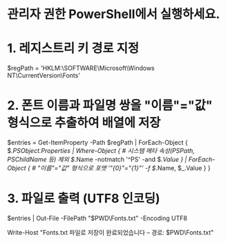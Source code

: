 # 관리자 권한 PowerShell에서 실행하세요.

# 1. 레지스트리 키 경로 지정
$regPath = 'HKLM:\SOFTWARE\Microsoft\Windows NT\CurrentVersion\Fonts'

# 2. 폰트 이름과 파일명 쌍을 "이름"="값" 형식으로 추출하여 배열에 저장
$entries = Get-ItemProperty -Path $regPath |
    ForEach-Object {
        $_.PSObject.Properties |
        Where-Object { 
            # 시스템 메타 속성(PSPath, PSChildName 등) 제외
            $_.Name -notmatch '^PS' -and $_.Value 
        } |
        ForEach-Object {
            # "이름"="값" 형식으로 포맷
            '"{0}"="{1}"' -f $_.Name, $_.Value
        }
    }

# 3. 파일로 출력 (UTF8 인코딩)
$entries | Out-File -FilePath "$PWD\Fonts.txt" -Encoding UTF8

Write-Host "Fonts.txt 파일로 저장이 완료되었습니다 – 경로: $PWD\Fonts.txt"
